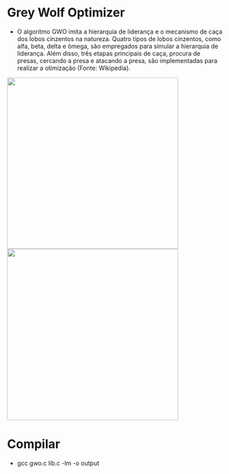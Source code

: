 # Grey Wolf Optimizer
- O algoritmo GWO imita a hierarquia de liderança e o mecanismo de caça dos lobos cinzentos na natureza. Quatro tipos de lobos cinzentos, como alfa, beta, delta e ômega, são empregados para simular a hierarquia de liderança. Além disso, três etapas principais de caça, procura de presas, cercando a presa e atacando a presa, são implementadas para realizar a otimização (Fonte: Wikipedia).

<div>
  <img width="400" src=https://i.guim.co.uk/img/media/8f02bb49224d9a94699b75213664bf898617c062/0_353_5315_3190/master/5315.jpg?width=1200&height=1200&quality=85&auto=format&fit=crop&s=c812148bc6ffc9517558901b73d9a626>
  <img width="400" height="400" src=https://cdn.roaring.earth/wp-content/uploads/2016/01/wolvesbuff.jpg>
</div>

# Compilar
- gcc gwo.c lib.c -lm -o output
